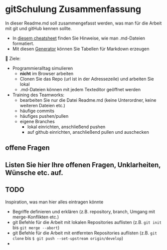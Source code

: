 # gitSchulung Zusammenfassung
In dieser Readme.md soll zusammengefasst werden, was man für die Arbeit mit git und gitHub kennen sollte.
- In [diesem cheatsheet](https://github.com/adam-p/markdown-here/wiki/Markdown-Cheatsheet) finden Sie Hinweise, wie man .md-Dateien formatiert.
- Mit diesen [Generator](https://www.tablesgenerator.com/markdown_tables) können Sie Tabellen für Markdown erzeugen

:dart: Ziele:
- Programmieralltag simulieren
  - **nicht** im Browser arbeiten
  - Clonen Sie das Repo (url ist in der Adressezeile) und arbeiten Sie lokal
  - .md-Dateien können mit jedem Texteditor geöffnet werden
- Training des Teamworks: 
  - bearbeiten Sie nur die Datei Readme.md (keine Unterordner, keine weiteren Dateien etc.)
  - häufige commits
  - häufiges pushen/pullen
  - eigene Branches
    - lokal einrichten, anschließend pushen
    - auf github einrichten, anschließend pullen und auschecken

## offene Fragen
Listen Sie hier Ihre offenen Fragen, Unklarheiten, Wünsche etc. auf.
- 

## TODO
Inspiration, was man hier alles eintragen könnte
- Begriffe definieren und erklären (z.B. repository, branch, Umgang mit merge-Konflikten etc.)
- git Befehle für die Arbeit mit lokalen Repositories auflisten (z.B. `git init` bis `git merge --abort`)
- git Befehle für die Arbeit mit entfernten Repositories auflisten (z.B. `git clone` bis `$ git push --set-upstream origin/develop`)
-
